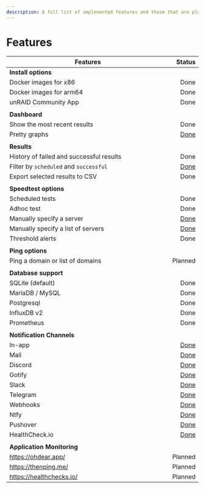```yaml
---
description: A full list of implemented features and those that are planned.
---
```


# Features

<table><thead><tr><th width="563">Features</th><th align="right">Status</th></tr></thead><tbody><tr><td><strong>Install options</strong></td><td align="right"></td></tr><tr><td>Docker images for x86</td><td align="right">Done</td></tr><tr><td>Docker images for arm64</td><td align="right">Done</td></tr><tr><td>unRAID Community App</td><td align="right">Done</td></tr><tr><td></td><td align="right"></td></tr><tr><td><strong>Dashboard</strong></td><td align="right"></td></tr><tr><td>Show the most recent results</td><td align="right">Done</td></tr><tr><td>Pretty graphs</td><td align="right"><a href="https://github.com/alexjustesen/speedtest-tracker/pull/213">Done</a></td></tr><tr><td></td><td align="right"></td></tr><tr><td><strong>Results</strong></td><td align="right"></td></tr><tr><td>History of failed and successful results</td><td align="right">Done</td></tr><tr><td>Filter by <code>scheduled</code> and <code>successful</code></td><td align="right"><a href="https://github.com/alexjustesen/speedtest-tracker/pull/318">Done</a></td></tr><tr><td>Export selected results to CSV</td><td align="right">Done</td></tr><tr><td></td><td align="right"></td></tr><tr><td><strong>Speedtest options</strong></td><td align="right"></td></tr><tr><td>Scheduled tests</td><td align="right">Done</td></tr><tr><td>Adhoc test</td><td align="right">Done</td></tr><tr><td>Manually specify a server</td><td align="right"><a href="https://github.com/alexjustesen/speedtest-tracker/pull/216">Done</a></td></tr><tr><td>Manually specify a list of servers</td><td align="right"><a href="https://github.com/alexjustesen/speedtest-tracker/pull/216">Done</a></td></tr><tr><td>Threshold alerts</td><td align="right">Done</td></tr><tr><td></td><td align="right"></td></tr><tr><td><strong>Ping options</strong></td><td align="right"></td></tr><tr><td>Ping a domain or list of domains</td><td align="right">Planned</td></tr><tr><td></td><td align="right"></td></tr><tr><td><strong>Database support</strong></td><td align="right"></td></tr><tr><td>SQLite (default)</td><td align="right">Done</td></tr><tr><td>MariaDB / MySQL</td><td align="right">Done</td></tr><tr><td>Postgresql</td><td align="right">Done</td></tr><tr><td>InfluxDB v2</td><td align="right">Done</td></tr><tr><td>Prometheus</td><td align="right">Done</td></tr><tr><td></td><td align="right"></td></tr><tr><td><strong>Notification Channels</strong></td><td align="right"></td></tr><tr><td>In-app</td><td align="right"><a href="https://github.com/alexjustesen/speedtest-tracker/releases/tag/v0.1.0">Done</a></td></tr><tr><td>Mail</td><td align="right"><a href="https://github.com/alexjustesen/speedtest-tracker/releases/tag/v0.4.0">Done</a></td></tr><tr><td>Discord</td><td align="right"><a href="https://github.com/alexjustesen/speedtest-tracker/pull/1196">Done</a></td></tr><tr><td>Gotify</td><td align="right"><a href="https://github.com/alexjustesen/speedtest-tracker/pull/1561">Done</a></td></tr><tr><td>Slack</td><td align="right"><a href="https://github.com/alexjustesen/speedtest-tracker/pull/1522">Done</a></td></tr><tr><td>Telegram</td><td align="right"><a href="https://github.com/alexjustesen/speedtest-tracker/pull/265">Done</a></td></tr><tr><td>Webhooks</td><td align="right"><a href="https://github.com/alexjustesen/speedtest-tracker/releases/tag/v0.15.0">Done</a></td></tr><tr><td>Ntfy</td><td align="right"><a href="https://github.com/alexjustesen/speedtest-tracker/pull/1579">Done</a></td></tr><tr><td>Pushover</td><td align="right"><a href="https://github.com/alexjustesen/speedtest-tracker/pull/1574">Done</a></td></tr><tr><td>HealthCheck.io</td><td align="right"><a href="https://github.com/alexjustesen/speedtest-tracker/pull/1567">Done</a></td></tr><tr><td></td><td align="right"></td></tr><tr><td><strong>Application Monitoring</strong></td><td align="right"></td></tr><tr><td><a href="https://ohdear.app/">https://ohdear.app/</a></td><td align="right">Planned</td></tr><tr><td><a href="https://thenping.me/">https://thenping.me/</a></td><td align="right">Planned</td></tr><tr><td><a href="https://healthchecks.io/">https://healthchecks.io/</a></td><td align="right">Planned</td></tr></tbody></table>
